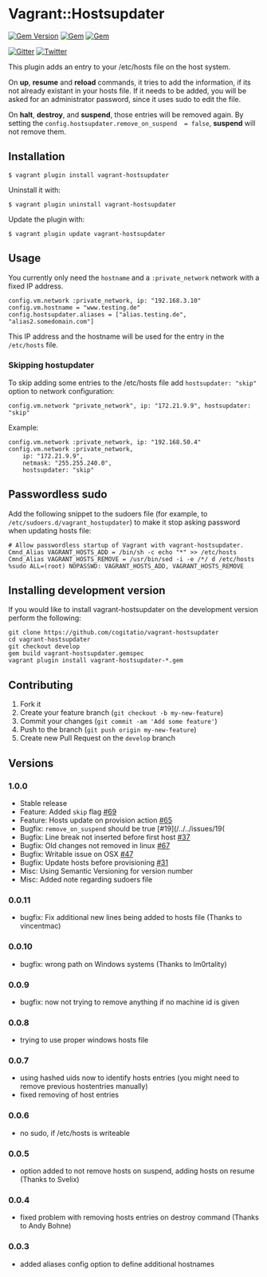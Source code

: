 # Vagrant::Hostsupdater

[![Gem Version](https://badge.fury.io/rb/vagrant-hostsupdater.svg)](https://badge.fury.io/rb/vagrant-hostsupdater)
[![Gem](https://img.shields.io/gem/dt/vagrant-hostsupdater.svg)](https://rubygems.org/gems/vagrant-hostsupdater)
[![Gem](https://img.shields.io/gem/dtv/vagrant-hostsupdater.svg)](https://rubygems.org/gems/vagrant-hostsupdater)

[![Gitter](https://badges.gitter.im/Join%20Chat.svg)](https://gitter.im/cogitatio/vagrant-hostsupdater?utm_source=badge&utm_medium=badge&utm_campaign=pr-badge)
[![Twitter](https://img.shields.io/twitter/url/https/github.com/cogitatio/vagrant-hostsupdater.svg?style=social)](https://twitter.com/intent/tweet?text=Checkout%20this%20awesome%20Vagrant%20plugin!&url=https%3A%2F%2Fgithub.com%2Fcogiatio%2Fvagrant-hostsupdater&hashtags=hostsupdater,vagrant)


This plugin adds an entry to your /etc/hosts file on the host system.

On **up**, **resume** and **reload** commands, it tries to add the information, if its not already existant in your hosts file. If it needs to be added, you will be asked for an administrator password, since it uses sudo to edit the file.

On **halt**, **destroy**, and **suspend**, those entries will be removed again.
By setting the `config.hostsupdater.remove_on_suspend  = false`, **suspend** will not remove them. 


## Installation

    $ vagrant plugin install vagrant-hostsupdater

Uninstall it with:

    $ vagrant plugin uninstall vagrant-hostsupdater

Update the plugin with:

    $ vagrant plugin update vagrant-hostsupdater

## Usage

You currently only need the `hostname` and a `:private_network` network with a fixed IP address.

    config.vm.network :private_network, ip: "192.168.3.10"
    config.vm.hostname = "www.testing.de"
    config.hostsupdater.aliases = ["alias.testing.de", "alias2.somedomain.com"]

This IP address and the hostname will be used for the entry in the `/etc/hosts` file.

### Skipping hostupdater

To skip adding some entries to the /etc/hosts file add `hostsupdater: "skip"` option to network configuration:

    config.vm.network "private_network", ip: "172.21.9.9", hostsupdater: "skip"

Example:

    config.vm.network :private_network, ip: "192.168.50.4"
    config.vm.network :private_network,
        ip: "172.21.9.9",
        netmask: "255.255.240.0",
        hostsupdater: "skip"
        

## Passwordless sudo

Add the following snippet to the sudoers file (for example, to `/etc/sudoers.d/vagrant_hostupdater`) to make it
stop asking password when updating hosts file:

    # Allow passwordless startup of Vagrant with vagrant-hostsupdater.
    Cmnd_Alias VAGRANT_HOSTS_ADD = /bin/sh -c echo "*" >> /etc/hosts
    Cmnd_Alias VAGRANT_HOSTS_REMOVE = /usr/bin/sed -i -e /*/ d /etc/hosts
    %sudo ALL=(root) NOPASSWD: VAGRANT_HOSTS_ADD, VAGRANT_HOSTS_REMOVE
        

## Installing development version

If you would like to install vagrant-hostsupdater on the development version perform the following:

```
git clone https://github.com/cogitatio/vagrant-hostsupdater
cd vagrant-hostsupdater
git checkout develop
gem build vagrant-hostsupdater.gemspec
vagrant plugin install vagrant-hostsupdater-*.gem
```

## Contributing

1. Fork it
2. Create your feature branch (`git checkout -b my-new-feature`)
3. Commit your changes (`git commit -am 'Add some feature'`)
4. Push to the branch (`git push origin my-new-feature`)
5. Create new Pull Request on the `develop` branch


## Versions

### 1.0.0
* Stable release
* Feature: Added `skip` flag [#69](/../../issues/69)
* Feature: Hosts update on provision action [#65](/../../issues/65)
* Bugfix: `remove_on_suspend` should be true [#19](/../../issues/19(
* Bugfix: Line break not inserted before first host [#37](/../../issues/37)
* Bugfix: Old changes not removed in linux [#67](/../../issues/67)
* Bugfix: Writable issue on OSX [#47](/../../issues/47)
* Bugfix: Update hosts before provisioning [#31](/../../issues/31)
* Misc: Using Semantic Versioning for version number
* Misc: Added note regarding sudoers file

### 0.0.11
* bugfix: Fix additional new lines being added to hosts file (Thanks to vincentmac)

### 0.0.10
* bugfix: wrong path on Windows systems (Thanks to Im0rtality)

### 0.0.9
* bugfix: now not trying to remove anything if no machine id is given

### 0.0.8
* trying to use proper windows hosts file

### 0.0.7
* using hashed uids now to identify hosts entries (you might need to remove previous hostentries manually)
* fixed removing of host entries

### 0.0.6
* no sudo, if /etc/hosts is writeable

### 0.0.5
* option added to not remove hosts on suspend, adding hosts on resume (Thanks to Svelix)

### 0.0.4
* fixed problem with removing hosts entries on destroy command (Thanks to Andy Bohne)

### 0.0.3
* added aliases config option to define additional hostnames